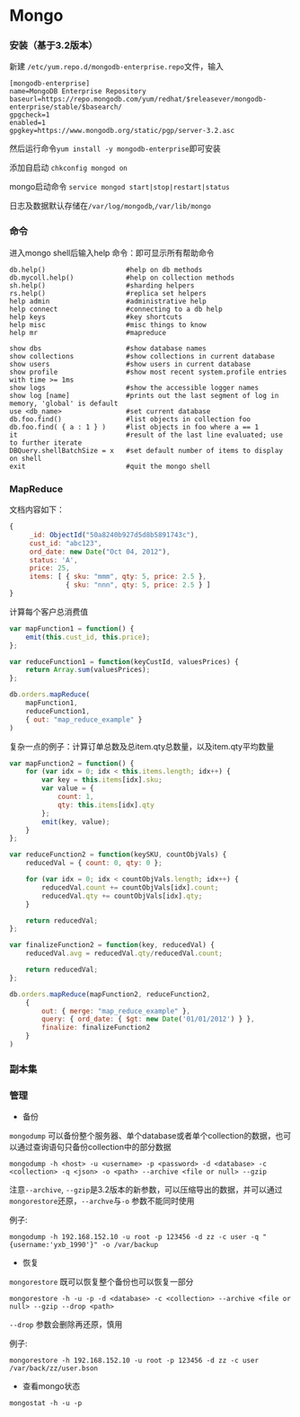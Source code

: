 # Mongo

### 安装（基于3.2版本）

新建 `/etc/yum.repo.d/mongodb-enterprise.repo`文件，输入

```shell
[mongodb-enterprise]
name=MongoDB Enterprise Repository
baseurl=https://repo.mongodb.com/yum/redhat/$releasever/mongodb-enterprise/stable/$basearch/
gpgcheck=1
enabled=1
gpgkey=https://www.mongodb.org/static/pgp/server-3.2.asc
```

然后运行命令`yum install -y mongodb-enterprise`即可安装

添加自启动 `chkconfig mongod on`

mongo启动命令 `service mongod start|stop|restart|status`

日志及数据默认存储在`/var/log/mongodb`,`/var/lib/mongo`

### 命令

进入mongo shell后输入help 命令：即可显示所有帮助命令

```shell
db.help()                    #help on db methods
db.mycoll.help()             #help on collection methods
sh.help()                    #sharding helpers
rs.help()                    #replica set helpers
help admin                   #administrative help
help connect                 #connecting to a db help
help keys                    #key shortcuts
help misc                    #misc things to know
help mr                      #mapreduce
                             
show dbs                     #show database names
show collections             #show collections in current database
show users                   #show users in current database
show profile                 #show most recent system.profile entries with time >= 1ms
show logs                    #show the accessible logger names
show log [name]              #prints out the last segment of log in memory, 'global' is default
use <db_name>                #set current database
db.foo.find()                #list objects in collection foo
db.foo.find( { a : 1 } )     #list objects in foo where a == 1
it                           #result of the last line evaluated; use to further iterate
DBQuery.shellBatchSize = x   #set default number of items to display on shell
exit                         #quit the mongo shell
```

### MapReduce

文档内容如下：
```javascript
{
     _id: ObjectId("50a8240b927d5d8b5891743c"),
     cust_id: "abc123",
     ord_date: new Date("Oct 04, 2012"),
     status: 'A',
     price: 25,
     items: [ { sku: "mmm", qty: 5, price: 2.5 },
              { sku: "nnn", qty: 5, price: 2.5 } ]
}
```

计算每个客户总消费值
```javascript
var mapFunction1 = function() {
	emit(this.cust_id, this.price);
};

var reduceFunction1 = function(keyCustId, valuesPrices) {
	return Array.sum(valuesPrices);
};

db.orders.mapReduce(
	mapFunction1,
	reduceFunction1,
	{ out: "map_reduce_example" }
)
```

复杂一点的例子：计算订单总数及总item.qty总数量，以及item.qty平均数量

```javascript
var mapFunction2 = function() {
	for (var idx = 0; idx < this.items.length; idx++) {
		var key = this.items[idx].sku;
		var value = {
			count: 1,
			qty: this.items[idx].qty
		};
		emit(key, value);
	}
};

var reduceFunction2 = function(keySKU, countObjVals) {
	reducedVal = { count: 0, qty: 0 };

	for (var idx = 0; idx < countObjVals.length; idx++) {
		reducedVal.count += countObjVals[idx].count;
		reducedVal.qty += countObjVals[idx].qty;
	}

	return reducedVal;
};

var finalizeFunction2 = function(key, reducedVal) {
	reducedVal.avg = reducedVal.qty/reducedVal.count;

	return reducedVal;
};

db.orders.mapReduce(mapFunction2, reduceFunction2,
	{
		out: { merge: "map_reduce_example" },
		query: { ord_date: { $gt: new Date('01/01/2012') } },
		finalize: finalizeFunction2
	}
)
```

### 副本集

### 管理

- 备份

`mongodump` 可以备份整个服务器、单个database或者单个collection的数据，也可以通过查询语句只备份collection中的部分数据

`mongodump -h <host> -u <username> -p <password> -d <database> -c <collection> -q <json> -o <path> --archive <file or null> --gzip`

注意`--archive`, `--gzip`是3.2版本的新参数，可以压缩导出的数据，并可以通过`mongorestore`还原，`--archve`与`-o` 参数不能同时使用

例子:

`mongodump -h 192.168.152.10 -u root -p 123456 -d zz -c user -q "{username:'yxb_1990'}" -o /var/backup`

- 恢复

`mongorestore` 既可以恢复整个备份也可以恢复一部分

`mongorestore -h -u -p -d <database> -c <collection> --archive <file or null> --gzip --drop <path>`

`--drop` 参数会删除再还原，慎用

例子:

`mongorestore -h 192.168.152.10 -u root -p 123456 -d zz -c user /var/back/zz/user.bson`

- 查看mongo状态

`mongostat -h -u -p`
